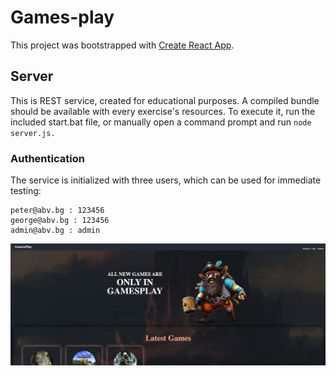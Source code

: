 # Games-play

This project was bootstrapped with [Create React App](https://github.com/facebook/create-react-app).



## Server

This is REST service, created for educational purposes. A compiled bundle should be available with every exercise's resources. To execute it, run the included start.bat file, or manually open a command prompt and run `node server.js.`

### Authentication

The service is initialized with three users, which can be used for immediate testing:

    peter@abv.bg : 123456
    george@abv.bg : 123456
    admin@abv.bg : admin

![alt text](https://raw.githubusercontent.com/denisdanailov/SoftUni-Software-Engineering/main/JS-Applications/GamesPlay%20SPA/images/screen.png)
